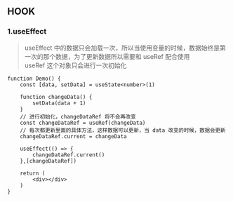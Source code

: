 ## HOOK
### 1.useEffect
> useEffect 中的数据只会加载一次，所以当使用变量的时候，数据始终是第一次的那个数据，为了更新数据所以需要和 useRef 配合使用  
> useRef 这个对象只会进行一次初始化
```tsx
function Demo() {
    const [data, setData] = useState<number>(1)

    function changeData() {
        setData(data + 1)
    }
    // 进行初始化，changeDataRef 将不会再改变
    const changeDataRef = useRef(changeData)
    // 每次都更新里面的具体方法，这样数据可以更新，当 data 改变的时候，数据会更新
    changeDataRef.current = changeData

    useEffect(() => {
        changeDataRef.current()
    },[changeDataRef])

    return (
        <div></div>
    )
}
```
